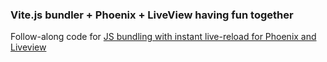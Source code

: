 ### Vite.js bundler + Phoenix + LiveView having fun together

Follow-along code for [JS bundling with instant live-reload for Phoenix and Liveview](https://mindreframer.com/posts/js-bundling-with-instant-live-reload-for-phoenix-and-liveview/)

